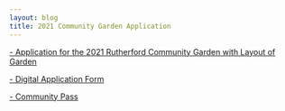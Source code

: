```yaml
---
layout: blog
title: 2021 Community Garden Application
---
```


[- Application for the 2021 Rutherford Community Garden with Layout of Garden](https://storage.googleapis.com/static.rutherford-nj.com/committees/green-team/posts/2021%20Community%20Garden%20Application%20and%20Layout.pdf)

[- Digital Application Form](https://docs.google.com/forms/d/e/1FAIpQLSfHjuFOk-_LMR43AVJa86YNRRJRdzPDqPcQHkYf1J18TPDCWA/viewform)

[- Community Pass](https://register.communitypass.net/reg/index.cfm)

